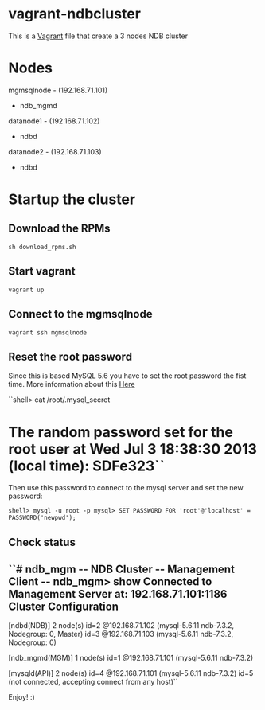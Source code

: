 vagrant-ndbcluster
==================


This is a [Vagrant](http://www.vagrantup.com/) file that create a 3 nodes NDB cluster

Nodes
=====

mgmsqlnode - (192.168.71.101)
- ndb_mgmd

datanode1 - (192.168.71.102)
- ndbd

datanode2 - (192.168.71.103)
- ndbd


Startup the cluster
===================


Download the RPMs
-----------------

``sh download_rpms.sh``


Start vagrant
-------------
``vagrant up``


Connect to the mgmsqlnode
-------------------------

``vagrant ssh mgmsqlnode``

Reset the root password
-----------------------

Since this is based MySQL 5.6 you have to set the root password the fist time. More information about this 
[Here](http://dev.mysql.com/doc/refman/5.6/en/default-privileges.html)

``shell> cat /root/.mysql_secret
# The random password set for the root user at Wed Jul  3 18:38:30 2013 (local time): SDFe323``

Then use this password to connect to the mysql server and set the new password:

``shell> mysql -u root -p
mysql> SET PASSWORD FOR 'root'@'localhost' = PASSWORD('newpwd');``

Check status
------------

``# ndb_mgm
-- NDB Cluster -- Management Client --
ndb_mgm> show
Connected to Management Server at: 192.168.71.101:1186
Cluster Configuration
---------------------
[ndbd(NDB)]	2 node(s)
id=2	@192.168.71.102  (mysql-5.6.11 ndb-7.3.2, Nodegroup: 0, Master)
id=3	@192.168.71.103  (mysql-5.6.11 ndb-7.3.2, Nodegroup: 0)

[ndb_mgmd(MGM)]	1 node(s)
id=1	@192.168.71.101  (mysql-5.6.11 ndb-7.3.2)

[mysqld(API)]	2 node(s)
id=4	@192.168.71.101  (mysql-5.6.11 ndb-7.3.2)
id=5 (not connected, accepting connect from any host)``

Enjoy! :)
